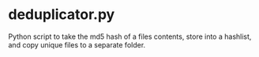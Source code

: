 # deduplicator.py
Python script to take the md5 hash of a files contents, store into a hashlist, and copy unique files to a separate folder.
